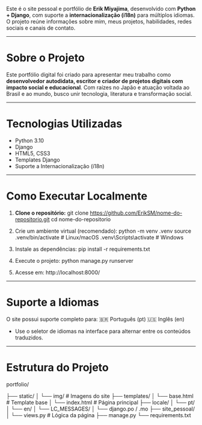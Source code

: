 

Este é o site pessoal e portfólio de **Erik Miyajima**, desenvolvido com **Python + Django**, com suporte a **internacionalização (i18n)** para múltiplos idiomas. O projeto reúne informações sobre mim, meus projetos, habilidades, redes sociais e canais de contato.


---

# Sobre o Projeto

Este portfólio digital foi criado para apresentar meu trabalho como **desenvolvedor autodidata, escritor e criador de projetos digitais com impacto social e educacional**. Com raízes no Japão e atuação voltada ao Brasil e ao mundo, busco unir tecnologia, literatura e transformação social.

---

# Tecnologias Utilizadas

- Python 3.10
- Django
- HTML5, CSS3
- Templates Django
- Suporte a Internacionalização (i18n)

---

# Como Executar Localmente

1. **Clone o repositório:**
    git clone https://github.com/ErikSM/nome-do-repositorio.git
    cd nome-do-repositorio


2. Crie um ambiente virtual (recomendado):
    python -m venv .venv
    source .venv/bin/activate   # Linux/macOS
    .venv\Scripts\activate      # Windows


3. Instale as dependências:
    pip install -r requirements.txt


4. Execute o projeto:
    python manage.py runserver

5. Acesse em: http://localhost:8000/

---


# Suporte a Idiomas
O site possui suporte completo para:
      🇧🇷 Português (pt)
      🇺🇸 Inglês (en)
  * Use o seletor de idiomas na interface para alternar entre os conteúdos traduzidos.

---

# Estrutura do Projeto

portfolio/

├── static/
│   └── img/                # Imagens do site
├── templates/
│   └── base.html           # Template base
│   └── index.html          # Página principal
├── locale/
│   └── pt/
│   └── en/
│       └── LC_MESSAGES/
│           └── django.po / .mo
├── site_pessoal/
│   └── views.py            # Lógica da página
├── manage.py
└── requirements.txt
